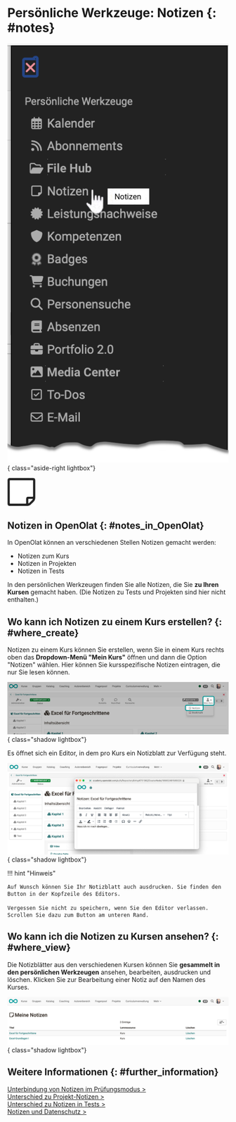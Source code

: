 # Persönliche Werkzeuge: Notizen {: #notes}

![pers_menu_notes_v2_de.png](assets/pers_menu_notes_v2_de.png){ class="aside-right lightbox"}

![icon_notes.png](assets/icon_notes.png)



## Notizen in OpenOlat {: #notes_in_OpenOlat}

In OpenOlat können an verschiedenen Stellen Notizen gemacht werden:

* Notizen zum Kurs
* Notizen in Projekten
* Notizen in Tests

In den persönlichen Werkzeugen finden Sie alle Notizen, die Sie **zu Ihren Kursen** gemacht haben. (Die Notizen zu Tests und Projekten sind hier nicht enthalten.) 


## Wo kann ich Notizen zu einem Kurs erstellen? {: #where_create}

Notizen zu einem Kurs können Sie erstellen, wenn Sie in einem Kurs rechts oben das **Dropdown-Menü "Mein Kurs"** öffnen und dann die Option "Notizen" wählen. Hier können Sie kursspezifische Notizen eintragen, die nur Sie lesen können.

![pers_menu_notes_open_v1_de.png](assets/pers_menu_notes_open_v1_de.png){ class="shadow lightbox"}

Es öffnet sich ein Editor, in dem pro Kurs ein Notizblatt zur Verfügung steht. 

![pers_menu_notes_editor_v1_de.png](assets/pers_menu_notes_editor_v1_de.png){ class="shadow lightbox"}

!!! hint "Hinweis"

    Auf Wunsch können Sie Ihr Notizblatt auch ausdrucken. Sie finden den Button in der Kopfzeile des Editors.
    
    Vergessen Sie nicht zu speichern, wenn Sie den Editor verlassen. Scrollen Sie dazu zum Button am unteren Rand.


## Wo kann ich die Notizen zu Kursen ansehen? {: #where_view}

Die Notizblätter aus den verschiedenen Kursen können Sie **gesammelt in den persönlichen Werkzeugen** ansehen, bearbeiten, ausdrucken und löschen. 
Klicken Sie zur Bearbeitung einer Notiz auf den Namen des Kurses.

![pers_menu_notes_list_v1_de.png](assets/pers_menu_notes_list_v1_de.png){ class="shadow lightbox"}


## Weitere Informationen {: #further_information}

[Unterbindung von Notizen im Prüfungsmodus >](../learningresources/Assessment_mode.de.md#was-versteht-man-unter-prufungsmodus)<br>
[Unterschied zu Projekt-Notizen >](../area_modules/Project_Notes.de.md)<br>
[Unterschied zu Notizen in Tests >](../learningresources/Configure_tests.de.md#expert)<br>
[Notizen und Datenschutz >](../../manual_admin/usermanagement/Data_protection.de.md#daten-die-exportiert-werden-konnen)<br>


